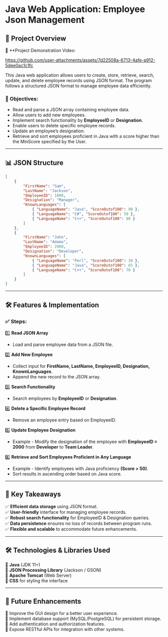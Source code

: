 # Java Web Application: Employee Json Management

## 📖 Project Overview
🎥 **Project Demonstration Video: 

https://github.com/user-attachments/assets/7d22508a-6713-4afe-a912-5dee0ac1c1fc

This Java web application allows users to create, store, retrieve, search, update, and delete employee records using JSON format. The program follows a structured JSON format to manage employee data efficiently.

### 🎯 Objectives:
- Read and parse a JSON array containing employee data.
- Allow users to add new employees.
- Implement search functionality by **EmployeeID** or **Designation**.
- Enable users to delete specific employee records.
- Update an employee’s designation.
- Retrieve and sort employees proficient in Java with a score higher than the MinScore specified by the User.

---

## 📊 JSON Structure
```json
[
    {
        "FirstName": "Sam",
        "LastName": "Jackson",
        "EmployeeID": 1000,
        "Designation": "Manager",
        "KnownLanguages": [
            { "LanguageName": "Java", "ScoreOutof100": 90 },
            { "LanguageName": "C#", "ScoreOutof100": 50 },
            { "LanguageName": "C++", "ScoreOutof100": 80 }
        ]
    },
    {
        "FirstName": "John",
        "LastName": "Adamo",
        "EmployeeID": 2000,
        "Designation": "Developer",
        "KnownLanguages": [
            { "LanguageName": "Perl", "ScoreOutof100": 30 },
            { "LanguageName": "Java", "ScoreOutof100": 65 },
            { "LanguageName": "C++", "ScoreOutof100": 70 }
        ]
    }
]
```

---

## 🛠 Features & Implementation
### ✅ Steps:

1️⃣ **Read JSON Array**
   - Load and parse employee data from a JSON file.

2️⃣ **Add New Employee**
   - Collect input for **FirstName, LastName, EmployeeID, Designation, KnownLanguages**.
   - Append the new record to the JSON array.

3️⃣ **Search Functionality**
   - Search employees by **EmployeeID** or **Designation**.

4️⃣ **Delete a Specific Employee Record**
   - Remove an employee entry based on EmployeeID.

5️⃣ **Update Employee Designation**
   - Example - Modify the designation of the employee with **EmployeeID = 2000** from **Developer** to **Team Leader**.

6️⃣ **Retrieve and Sort Employees Proficient in Any Language**
   - Example - Identify employees with Java proficiency **(Score > 50)**.
   - Sort results in ascending order based on Java score.

---

## 🚀 Key Takeaways
✅ **Efficient data storage** using JSON format.  
✅ **User-friendly** interface for managing employee records.  
✅ **Robust search functionality** for EmployeeID & Designation queries.  
✅ **Data persistence** ensures no loss of records between program runs.  
✅ **Flexible and scalable** to accommodate future enhancements.  

---

## 🛠 Technologies & Libraries Used
🔹 **Java** (JDK 11+)  
🔹 **JSON Processing Library** (Jackson / GSON)  
🔹 **Apache Tomcat** (Web Server)  
🔹 **CSS** for styling the interface  

---

## 🔮 Future Enhancements
🔹 Improve the GUI design for a better user experience.  
🔹 Implement database support (MySQL/PostgreSQL) for persistent storage.  
🔹 Add authentication and authorization features.  
🔹 Expose RESTful APIs for integration with other systems.  

